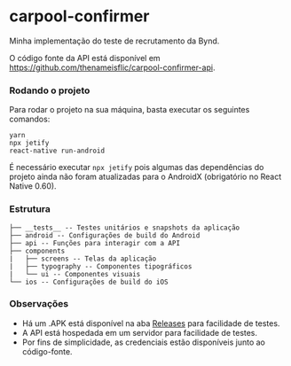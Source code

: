 # carpool-confirmer
Minha implementação do teste de recrutamento da Bynd.

O código fonte da API está disponível em https://github.com/thenameisflic/carpool-confirmer-api.

### Rodando o projeto

Para rodar o projeto na sua máquina, basta executar os seguintes comandos:

```
yarn
npx jetify
react-native run-android
```

É necessário executar `npx jetify` pois algumas das dependências do projeto ainda não foram atualizadas para o AndroidX (obrigatório no React Native 0.60).

### Estrutura
```
├── __tests__ -- Testes unitários e snapshots da aplicação
├── android -- Configurações de build do Android
├── api -- Funções para interagir com a API
├── components
|   ├── screens -- Telas da aplicação
|   ├── typography -- Componentes tipográficos
|   └── ui -- Componentes visuais
└── ios -- Configurações de build do iOS
```

### Observações

- Há um .APK está disponível na aba [Releases](https://github.com/thenameisflic/carpool-confirmer/releases) para facilidade de testes.
- A API está hospedada em um servidor para facilidade de testes.
- Por fins de simplicidade, as credenciais estão disponíveis junto ao código-fonte.
